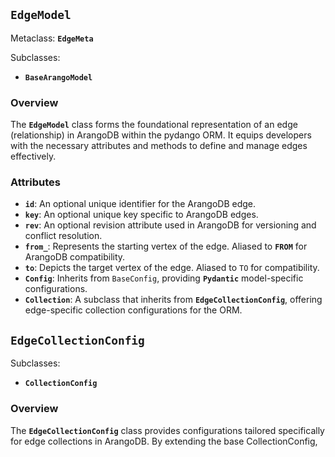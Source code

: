 ## **`EdgeModel`**

Metaclass: **`EdgeMeta`**

Subclasses:

- **`BaseArangoModel`**

### **Overview**

The **`EdgeModel`** class forms the foundational representation of an edge (relationship)
in ArangoDB within the pydango ORM.
It equips developers with the necessary attributes and methods to define and manage edges effectively.

### **Attributes**

- **`id`**: An optional unique identifier for the ArangoDB edge.
- **`key`**: An optional unique key specific to ArangoDB edges.
- **`rev`**: An optional revision attribute used in ArangoDB for versioning and conflict resolution.
- **`from_`**: Represents the starting vertex of the edge. Aliased to **`FROM`** for ArangoDB compatibility.
- **`to`**: Depicts the target vertex of the edge. Aliased to `TO` for compatibility.
- **`Config`**: Inherits from `BaseConfig`, providing **`Pydantic`** model-specific configurations.
- **`Collection`**: A subclass that inherits from **`EdgeCollectionConfig`**, offering edge-specific collection configurations
  for the  ORM.

## **`EdgeCollectionConfig`**

Subclasses:

- **`CollectionConfig`**

### Overview

The **`EdgeCollectionConfig`** class provides configurations tailored specifically for edge collections in ArangoDB. By
extending the base CollectionConfig,
